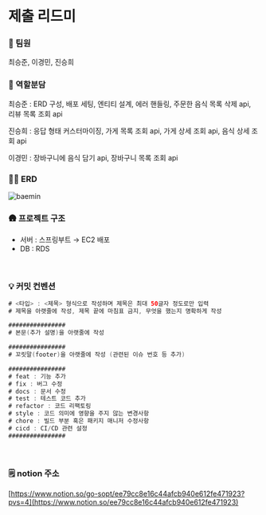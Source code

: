 
# 제출 리드미

### 👥 팀원

최승준, 이경민, 진승희
<br>

### 💬 역할분담

최승준 : ERD 구성, 배포 세팅, 엔티티 설계, 에러 핸들링, 주문한 음식 목록 삭제 api, 리뷰 목록 조회 api

진승희 : 응답 형태 커스터마이징, 가게 목록 조회 api, 가게 상세 조회 api, 음식 상세 조회 api

이경민 : 장바구니에 음식 담기 api, 장바구니 목록 조회 api
<br>

### 🧞‍♂️ ERD
![baemin](https://github.com/GOSOPT-CDS-BAEMIN/server/assets/84304802/870c1c73-7911-4e3a-b7a8-e7f8fadad276)
<br>

### 🛖 프로젝트 구조

- 서버 : 스프링부트 → EC2 배포
- DB : RDS
<br>

### 💡 커밋 컨벤션

```java
# <타입> : <제목> 형식으로 작성하며 제목은 최대 50글자 정도로만 입력
# 제목을 아랫줄에 작성, 제목 끝에 마침표 금지, 무엇을 했는지 명확하게 작성

################
# 본문(추가 설명)을 아랫줄에 작성

################
# 꼬릿말(footer)을 아랫줄에 작성 (관련된 이슈 번호 등 추가)

################
# feat : 기능 추가
# fix : 버그 수정
# docs : 문서 수정
# test : 테스트 코드 추가
# refactor : 코드 리팩토링
# style : 코드 의미에 영향을 주지 않는 변경사항
# chore : 빌드 부분 혹은 패키지 매니저 수정사항
# cicd : CI/CD 관련 설정
################

```
<br>

### 🗒️ notion 주소

[https://www.notion.so/go-sopt/ee79cc8e16c44afcb940e612fe471923?pvs=4](https://www.notion.so/ee79cc8e16c44afcb940e612fe471923)
